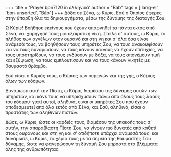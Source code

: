 +++
title = 'Prayer bpn7120 in ελληνικά'
author = "Báb"
tags = ['lang-el', 'bpn-unsorted', "Báb"]
+++
∆όξα σε Σένα, ω Κύριε, Εσύ ο Οποίος έφερες στην ύπαρξη όλα τα δηµιουργήµατα, µέσω της δύναµης της διαταγής Σου.

Ω Κύριε! Βοήθησε εκείνους που έχουν απαρνηθεί τα πάντα εκτός από Σένα, και χορήγησέ τους µια εξαιρετική νίκη. Στείλε σ’ αυτούς, ω Κύριε, το πλήθος των αγγέλων στον ουρανό και στη γη και σ’ όλα όσα είναι ανάµεσά τους, να βοηθήσουν τους υπηρέτες Σου, να τους ανακουφίσουν και να τους δυναµώσουν, να τους κάνουν ικανούς να έχουν επιτυχίες, να τους υποστηρίξουν, να τους ενδύσουν µε δόξα, να τους απονέµουν τιµή και εξύψωση, να τους εµπλουτίσουν και να τους κάνουν νικητές µε θαυµαστό θρίαµβο.

Εσύ είσαι ο Κύριός τους, ο Κύριος των ουρανών και της γης, ο Κύριος όλων των κόσµων.

∆υνάµωσε αυτή την Πίστη, ω Κύριε, διαµέσου της δύναµης αυτών των υπηρετών, και κάνε τους να υπερισχύσουν πάνω από όλους τους λαούς του κόσµου· γιατί αυτοί, αληθινά, είναι οι υπηρέτες Σου που έχουν αποδεσµευτεί από όλα εκτός από Σένα, και Εσύ, αληθινά, είσαι ο προστάτης των αληθινών πιστών.

∆ώσε, ω Κύριε, ώστε οι καρδιές τους, διαµέσου της υπακοής τους σ’ αυτήν, την απαραβίαστη Πίστη Σου, να γίνουν πιο δυνατές από καθετί στους ουρανούς και στη γη και σ’ οτιδήποτε υπάρχει ανάµεσά τους· και δυνάµωσε, ω Κύριε, τα χέρια τους µε τα σηµεία της θαυµαστής Σου δύναµης, ώστε να φανερώσουν τη δύναµή Σου µπροστά στα βλέµµατα όλης της ανθρωπότητας.
